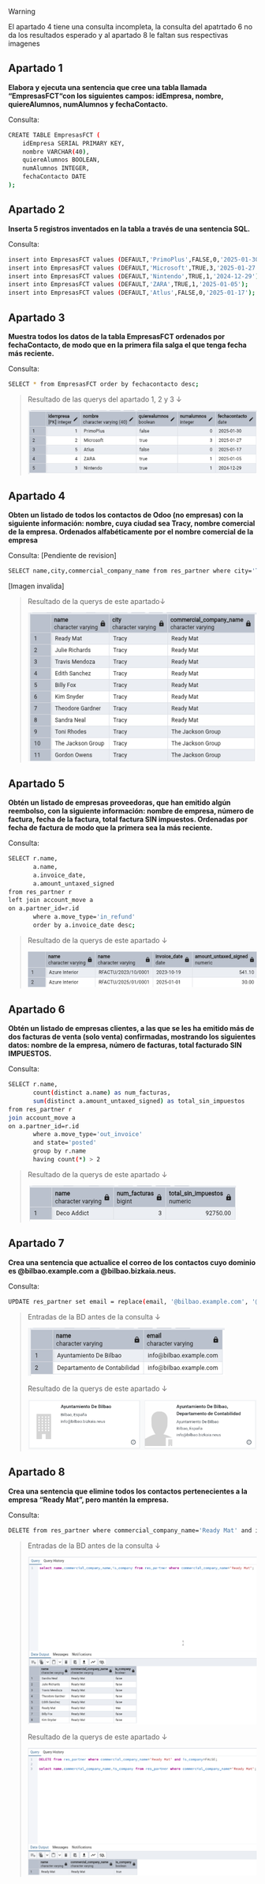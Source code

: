 > [!WARNING]
>
> El apartado 4 tiene una consulta incompleta, la consulta del apatrtado 6 no da los resultados esperado y al apartado 8 le faltan sus respectivas imagenes

## Apartado 1 

**Elabora y ejecuta una sentencia que cree una tabla llamada “EmpresasFCT“con los siguientes campos: idEmpresa, nombre, quiereAlumnos, numAlumnos y fechaContacto.**

Consulta:

```bash
CREATE TABLE EmpresasFCT (
    idEmpresa SERIAL PRIMARY KEY,
    nombre VARCHAR(40),
    quiereAlumnos BOOLEAN,
    numAlumnos INTEGER,
    fechaContacto DATE
);
```

## Apartado 2 

**Inserta 5 registros inventados en la tabla a través de una sentencia SQL.**

Consulta:

```bash
insert into EmpresasFCT values (DEFAULT,'PrimoPlus',FALSE,0,'2025-01-30');
insert into EmpresasFCT values (DEFAULT,'Microsoft',TRUE,3,'2025-01-27');
insert into EmpresasFCT values (DEFAULT,'Nintendo',TRUE,1,'2024-12-29');
insert into EmpresasFCT values (DEFAULT,'ZARA',TRUE,1,'2025-01-05');
insert into EmpresasFCT values (DEFAULT,'Atlus',FALSE,0,'2025-01-17');
```

## Apartado 3

**Muestra todos los datos de la tabla EmpresasFCT ordenados por fechaContacto, de modo que en la primera fila salga el que tenga fecha más reciente.**

Consulta:

```bash
SELECT * from EmpresasFCT order by fechacontacto desc;
```

> Resultado de las querys del apartado 1, 2 y 3 ↓
>
> ![Apartado 1_2_3](/img/apartado3.png)

## Apartado 4 

**Obten un listado de todos los contactos de Odoo (no empresas) con la siguiente información: nombre, cuya ciudad sea Tracy, nombre comercial de la empresa. Ordenados alfabéticamente por el nombre comercial de la empresa**

Consulta: [Pendiente de revision]

```bash
SELECT name,city,commercial_company_name from res_partner where city='Tracy' order by commercial_company_name asc;
```

[Imagen invalida]

> Resultado de la querys de este apartado↓
>
> ![Apartado 4](/img/apartado4.png)

## Apartado 5

**Obtén un listado de empresas proveedoras, que han emitido algún reembolso, con la siguiente información: nombre de empresa, número de factura, fecha de la factura, total factura SIN impuestos.
Ordenadas por fecha de factura de modo que la primera sea la más reciente.**

Consulta:

```bash
SELECT r.name,
       a.name,
       a.invoice_date,
       a.amount_untaxed_signed
from res_partner r
left join account_move a
on a.partner_id=r.id
       where a.move_type='in_refund'
       order by a.invoice_date desc;
```

> Resultado de la querys de este apartado ↓
>
> ![Apartado 5](/img/apartado5.png)

## Apartado 6 

**Obtén un listado de empresas clientes, a las que se les ha emitido más de dos facturas de venta (solo venta) confirmadas, mostrando los siguientes datos: nombre de la empresa, número de facturas, total facturado SIN IMPUESTOS.**

Consulta:

```bash
SELECT r.name,
       count(distinct a.name) as num_facturas,
       sum(distinct a.amount_untaxed_signed) as total_sin_impuestos
from res_partner r 
join account_move a
on a.partner_id=r.id 
       where a.move_type='out_invoice' 
       and state='posted'
       group by r.name
       having count(*) > 2
```

> Resultado de la querys de este apartado ↓
>
> ![Apartado 6](/img/apartado6.png)

## Apartado 7

**Crea una sentencia que actualice el correo de los contactos cuyo dominio es @bilbao.example.com a @bilbao.bizkaia.neus.**

Consulta:

```bash
UPDATE res_partner set email = replace(email, '@bilbao.example.com', '@bilbao.bizkaia.neus');
```

> Entradas de la BD antes de la consulta ↓
>
> ![Apartado 7](/img/apartado7.1.png)
> 
> Resultado de la querys de este apartado ↓
> 
> ![Apartado 7](/img/apartado7.2.png)

## Apartado 8 

**Crea una sentencia que elimine todos los contactos pertenecientes a la empresa “Ready Mat”, pero mantén la empresa.**

Consulta:

```bash
DELETE from res_partner where commercial_company_name='Ready Mat' and is_company=FALSE;
```

> Entradas de la BD antes de la consulta ↓
>
> ![Apartado 8](/img/apartado8.1.png)
> 
> Resultado de la querys de este apartado ↓
> 
> ![Apartado 8](/img/apartado8.2.png)


